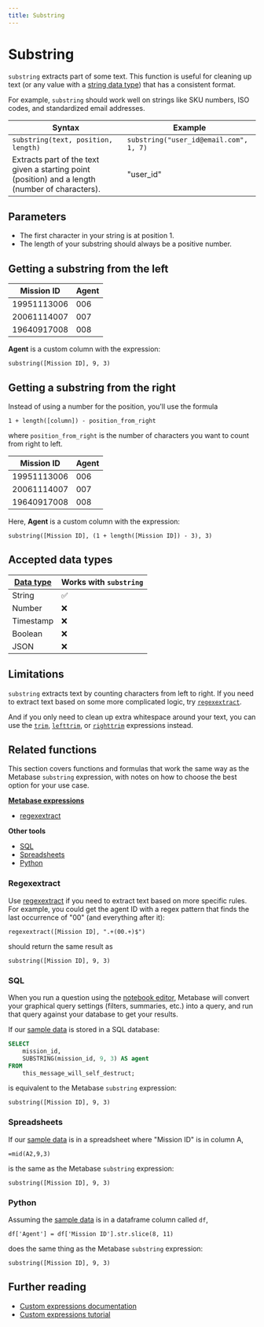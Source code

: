 ```yaml
---
title: Substring
---
```


# Substring

`substring` extracts part of some text. This function is useful for cleaning up text (or any value with a [string data type](https://www.metabase.com/learn/databases/data-types-overview#examples-of-data-types)) that has a consistent format.

For example, `substring` should work well on strings like SKU numbers, ISO codes, and standardized email addresses.

| Syntax                                                                                           | Example                               |
|--------------------------------------------------------------------------------------------------|---------------------------------------|
| `substring(text, position, length)`                                                              | `substring("user_id@email.com", 1, 7)`|
| Extracts part of the text given a starting point (position) and a length (number of characters). | "user_id"                             |

## Parameters

- The first character in your string is at position 1.
- The length of your substring should always be a positive number.

## Getting a substring from the left

| Mission ID  | Agent |
|-------------|-------|
| 19951113006 | 006   |
| 20061114007 | 007   |
| 19640917008 | 008   |

**Agent** is a custom column with the expression:

```
substring([Mission ID], 9, 3)
```

## Getting a substring from the right

Instead of using a number for the position, you'll use the formula

```
1 + length([column]) - position_from_right
```

where `position_from_right` is the number of characters you want to count from right to left.

| Mission ID  | Agent |
|-------------|-------|
| 19951113006 | 006   |
| 20061114007 | 007   |
| 19640917008 | 008   |

Here, **Agent** is a custom column with the expression:

```
substring([Mission ID], (1 + length([Mission ID]) - 3), 3)
```

## Accepted data types

| [Data type](https://www.metabase.com/learn/databases/data-types-overview#examples-of-data-types) | Works with `substring`  |
| ----------------------- | -------------------- |
| String                  | ✅                   |
| Number                  | ❌                   |
| Timestamp               | ❌                   |
| Boolean                 | ❌                   |
| JSON                    | ❌                   |

## Limitations

`substring` extracts text by counting characters from left to right. If you need to extract text based on some more complicated logic, try [`regexextract`](../expressions-list.md#regexextract).

And if you only need to clean up extra whitespace around your text, you can use the [`trim`](../expressions-list.md#trim), [`lefttrim`](../expressions-list.md#lefttrim), or [`righttrim`](../expressions-list.md#righttrim) expressions instead.

## Related functions

This section covers functions and formulas that work the same way as the Metabase `substring` expression, with notes on how to choose the best option for your use case.

**[Metabase expressions](../expressions-list.md)**

- [regexextract](#regexextract)

**Other tools**

- [SQL](#sql)
- [Spreadsheets](#spreadsheets)
- [Python](#python)

### Regexextract

Use [regexextract](./regexextract.md) if you need to extract text based on more specific rules. For example, you could get the agent ID with a regex pattern that finds the last occurrence of "00" (and everything after it):

```
regexextract([Mission ID], ".+(00.+)$")
```

should return the same result as

```
substring([Mission ID], 9, 3)
```

### SQL

When you run a question using the [notebook editor](https://www.metabase.com/glossary/notebook_editor), Metabase will convert your graphical query settings (filters, summaries, etc.) into a query, and run that query against your database to get your results.

If our [sample data](#getting-a-substring-from-the-left) is stored in a SQL database:

```sql
SELECT
    mission_id,
    SUBSTRING(mission_id, 9, 3) AS agent
FROM
    this_message_will_self_destruct;
```

is equivalent to the Metabase `substring` expression:

```
substring([Mission ID], 9, 3)
```

### Spreadsheets

If our [sample data](#getting-a-substring-from-the-left) is in a spreadsheet where "Mission ID" is in column A,

```
=mid(A2,9,3)
```

is the same as the Metabase `substring` expression:

```
substring([Mission ID], 9, 3)
```

### Python

Assuming the [sample data](#getting-a-substring-from-the-left) is in a dataframe column called `df`,

```
df['Agent'] = df['Mission ID'].str.slice(8, 11)
```

does the same thing as the Metabase `substring` expression:

```
substring([Mission ID], 9, 3)
```

## Further reading

- [Custom expressions documentation](../expressions.md)
- [Custom expressions tutorial](https://www.metabase.com/learn/questions/)
